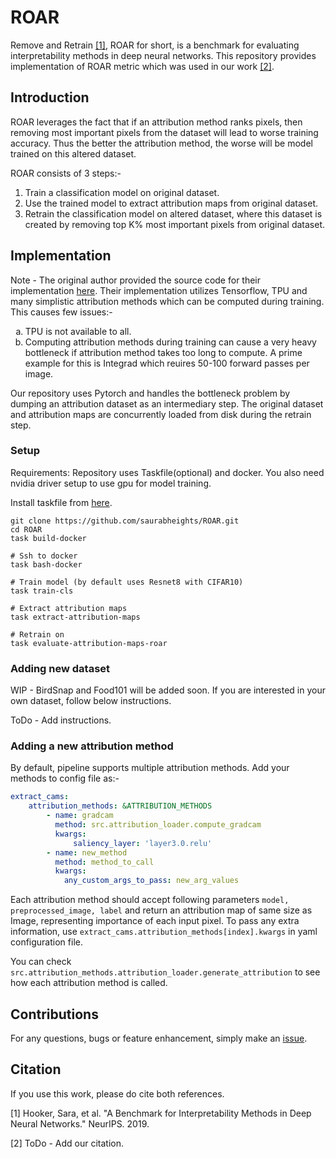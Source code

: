 
# ROAR
Remove and Retrain [[1]](#1), ROAR for short, is a benchmark for evaluating interpretability methods in deep neural networks.
This repository provides implementation of ROAR metric which was used in our work [[2]](#2). 

## Introduction

ROAR leverages the fact that if an attribution method ranks pixels, then removing most important pixels from the dataset will lead
to worse training accuracy. Thus the better the attribution method, the worse will be model trained on this altered dataset.

ROAR consists of 3 steps:-

1. Train a classification model on original dataset.
2. Use the trained model to extract attribution maps from original dataset.
3. Retrain the classification model on altered dataset, where this dataset is created by removing top K% most important pixels from original dataset.

## Implementation

Note - The original author provided the source code for their implementation [here](https://github.com/google-research/google-research/tree/master/interpretability_benchmark).
Their implementation utilizes Tensorflow, TPU and many simplistic attribution methods which can be computed during training. This causes few issues:-

<ol type="a">
  <li>TPU is not available to all.</li>
  <li>Computing attribution methods during training can cause a very heavy bottleneck if attribution method takes too long to compute. A prime example for this is Integrad which reuires 50-100 forward passes per image.</li>
</ol>

Our repository uses Pytorch and handles the bottleneck problem by dumping an attribution dataset as an intermediary step. 
The original dataset and attribution maps are concurrently loaded from disk during the retrain step. 

### Setup

Requirements: Repository uses Taskfile(optional) and docker. You also need nvidia driver setup to use gpu for model training.

Install taskfile from [here](#https://taskfile.dev/#/installation). 

```shell
git clone https://github.com/saurabheights/ROAR.git
cd ROAR
task build-docker

# Ssh to docker
task bash-docker

# Train model (by default uses Resnet8 with CIFAR10)
task train-cls

# Extract attribution maps
task extract-attribution-maps

# Retrain on 
task evaluate-attribution-maps-roar
```


### Adding new dataset

WIP - BirdSnap and Food101 will be added soon. If you are interested in your own dataset, follow below instructions.

ToDo - Add instructions.

### Adding a new attribution method

By default, pipeline supports multiple attribution methods. Add your methods to config file as:- 

```yaml
extract_cams:
    attribution_methods: &ATTRIBUTION_METHODS
        - name: gradcam
          method: src.attribution_loader.compute_gradcam
          kwargs:
              saliency_layer: 'layer3.0.relu'
        - name: new_method
          method: method_to_call
          kwargs:
            any_custom_args_to_pass: new_arg_values 
```

Each attribution method should accept following parameters `model, preprocessed_image, label` and 
return an attribution map of same size as Image, representing importance of each input pixel. To pass 
any extra information, use `extract_cams.attribution_methods[index].kwargs` in yaml configuration file.

You can check `src.attribution_methods.attribution_loader.generate_attribution` to see how each attribution method is called.

## Contributions

For any questions, bugs or feature enhancement, simply make an [issue](https://github.com/saurabheights/ROAR/issues).

## Citation

If you use this work, please do cite both references.

<a id="1">[1]</a> 
Hooker, Sara, et al. "A Benchmark for Interpretability Methods in Deep Neural Networks." NeurIPS. 2019.

<a id="2">[2]</a> 
ToDo - Add our citation.

